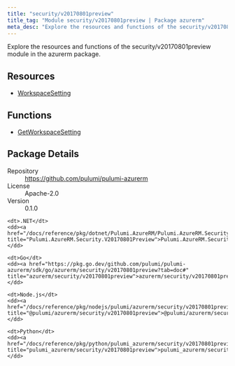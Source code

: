 ```yaml
---
title: "security/v20170801preview"
title_tag: "Module security/v20170801preview | Package azurerm"
meta_desc: "Explore the resources and functions of the security/v20170801preview module in the azurerm package."
---
```


<!-- WARNING: this file was generated by Pulumi Docs Generator. -->
<!-- Do not edit by hand unless you're certain you know what you are doing! -->

Explore the resources and functions of the security/v20170801preview module in the azurerm package.

<h2 id="resources">Resources</h2>
<ul class="api">
    <li><a href="workspacesetting" title="WorkspaceSetting"><span class="symbol resource"></span>WorkspaceSetting</a></li>
</ul>

<h2 id="functions">Functions</h2>
<ul class="api">
    <li><a href="getworkspacesetting" title="GetWorkspaceSetting"><span class="symbol function"></span>GetWorkspaceSetting</a></li>
</ul>

<h2 id="package-details">Package Details</h2>
<dl class="package-details">
	<dt>Repository</dt>
	<dd><a href="https://github.com/pulumi/pulumi-azurerm">https://github.com/pulumi/pulumi-azurerm</a></dd>
	<dt>License</dt>
	<dd>Apache-2.0</dd>
	<dt>Version</dt>
	<dd>0.1.0</dd>
</dl>



<dl class="tabular">

    <dt>.NET</dt>
    <dd><a href="/docs/reference/pkg/dotnet/Pulumi.AzureRM/Pulumi.AzureRM.Security.V20170801Preview.html" title="Pulumi.AzureRM.Security.V20170801Preview">Pulumi.AzureRM.Security.V20170801Preview</a></dd>

    <dt>Go</dt>
    <dd><a href="https://pkg.go.dev/github.com/pulumi/pulumi-azurerm/sdk/go/azurerm/security/v20170801preview?tab=doc#" title="azurerm/security/v20170801preview">azurerm/security/v20170801preview</a></dd>

    <dt>Node.js</dt>
    <dd><a href="/docs/reference/pkg/nodejs/pulumi/azurerm/security/v20170801preview/#" title="@pulumi/azurerm/security/v20170801preview">@pulumi/azurerm/security/v20170801preview</a></dd>

    <dt>Python</dt>
    <dd><a href="/docs/reference/pkg/python/pulumi_azurerm/security/v20170801preview" title="pulumi_azurerm/security/v20170801preview">pulumi_azurerm/security/v20170801preview</a></dd>

</dl>

